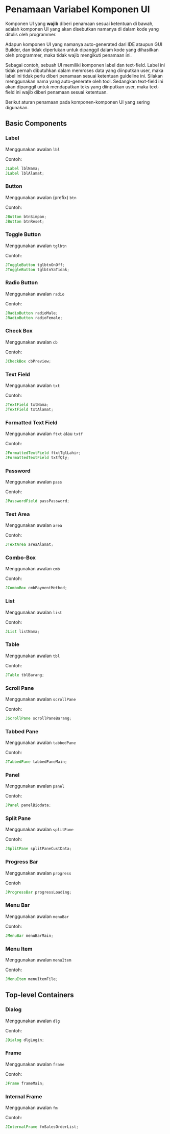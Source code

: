 # Penamaan Variabel Komponen UI

Komponen UI yang **wajib** diberi penamaan sesuai ketentuan di bawah, adalah komponen UI yang akan disebutkan namanya di dalam kode yang ditulis oleh programmer.

Adapun komponen UI yang namanya auto-generated dari IDE ataupun GUI Builder, dan tidak diperlukan untuk dipanggil dalam kode yang dihasilkan oleh programmer, maka tidak wajib mengikuti penamaan ini.

Sebagai contoh, sebuah UI memiliki komponen label dan text-field. Label ini tidak pernah dibutuhkan dalam memroses data yang 
diinputkan user, maka label ini tidak perlu diberi penamaan sesuai ketentuan guideline ini. Silakan menggunakan nama yang auto-generate oleh tool.
Sedangkan text-field ini akan dipanggil untuk mendapatkan teks yang diinputkan user, maka text-field ini
wajib diberi penamaan sesuai ketentuan.

Berikut aturan penamaan pada komponen-komponen UI yang sering digunakan.

## Basic Components

### Label
Menggunakan awalan `lbl`

Contoh:
```java
JLabel lblNama;
JLabel lblAlamat;
```

### Button
Menggunakan awalan (prefix) `btn`

Contoh:
```java
JButton btnSimpan;
JButton btnReset;
```

### Toggle Button
Menggunakan awalan `tglbtn`

Contoh:
```java
JToggleButton tglbtnOnOff;
JToggleButton tglbtnYaTidak;
```

### Radio Button
Menggunakan awalan `radio`

Contoh:
```java
JRadioButton radioMale;
JRadioButton radioFemale;
```

### Check Box
Menggunakan awalan `cb`

Contoh:
```java
JCheckBox cbPreview;
```

### Text Field
Menggunakan awalan `txt`

Contoh:
```java
JTextField txtNama;
JTextField txtAlamat;
```

### Formatted Text Field
Menggunakan awalan `ftxt` atau `txtf`

Contoh:
```java
JFormattedTextField ftxtTglLahir;
JFormattedTextField txtfQty;
```

### Password
Menggunakan awalan `pass`

Contoh:
```java
JPasswordField passPassword;
```

### Text Area
Menggunakan awalan `area`

Contoh:
```java
JTextArea areaAlamat;
```

### Combo-Box
Menggunakan awalan `cmb`

Contoh:
```java
JComboBox cmbPaymentMethod;
```

### List
Menggunakan awalan `list`

Contoh:
```java
JList listNama;
```

### Table
Menggunakan awalan `tbl`

Contoh:
```java
JTable tblBarang;
```

### Scroll Pane
Menggunakan awalan `scrollPane`

Contoh:
```java
JScrollPane scrollPaneBarang;
```

### Tabbed Pane
Menggunakan awalan `tabbedPane`

Contoh:
```java
JTabbedPane tabbedPaneMain;
```

### Panel
Menggunakan awalan `panel`

Contoh:
```java
JPanel panelBiodata;
```

### Split Pane
Menggunakan awalan `splitPane`

Contoh:
```java
JSplitPane splitPaneCustData;
```

### Progress Bar
Menggunakan awalan `progress`

Contoh
```java
JProgressBar progressLoading;
```

### Menu Bar
Menggunakan awalan `menuBar`

Contoh:
```java
JMenuBar menuBarMain;
```

### Menu Item
Menggunakan awalan `menuItem`

Contoh:
```java
JMenuItem menuItemFile;
```

## Top-level Containers

### Dialog
Menggunakan awalan `dlg`

Contoh:
```java
JDialog dlgLogin;
```

### Frame
Menggunakan awalan `frame`

Contoh:
```java
JFrame frameMain;
```

### Internal Frame
Menggunakan awalan `fm`

Contoh:
```java
JInternalFrame fmSalesOrderList;
```
